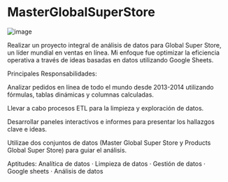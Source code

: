 # MasterGlobalSuperStore
![image](https://github.com/user-attachments/assets/f7a8ce17-892c-4263-b3db-fddeaa2a64b2)

Realizar un proyecto integral de análisis de datos para Global Super Store, un líder mundial en ventas en línea. Mi enfoque fue optimizar la eficiencia operativa a través de ideas basadas en datos utilizando Google Sheets. 

Principales Responsabilidades:

Analizar pedidos en línea de todo el mundo desde 2013-2014 utilizando fórmulas, tablas dinámicas y columnas calculadas. 

Llevar a cabo procesos ETL para la limpieza y exploración de datos. 

Desarrollar paneles interactivos e informes para presentar los hallazgos clave e ideas. 

Utilizae dos conjuntos de datos (Master Global Super Store y Products Global Super Store) para guiar el análisis.

Aptitudes: Analítica de datos · Limpieza de datos · Gestión de datos · Google sheets · Análisis de datos
